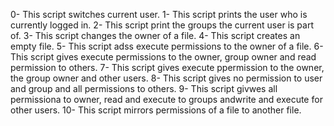 0- This script switches current user.
1- This script prints the user who is currently logged in.
2- This script print the groups the current user is part of. 
3- This script changes the owner of a file.
4- This script creates an empty file.
5- This script adss execute permissions to the owner of a file.
6- This script gives execute permissions to the owner, group owner and read permission to others.
7- This script gives execute ppermission to the owner, the group owner and other users.
8- This script gives no permission to user and group and all permissions to others.
9- This script givwes all permissiona to owner, read and execute to groups andwrite and execute for other users.
10- This script mirrors permissions of a file to another file.
